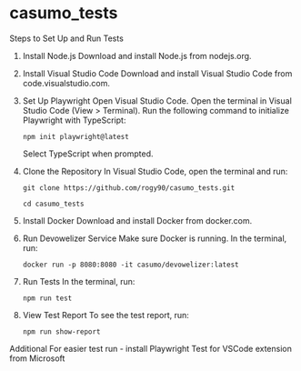 # casumo_tests
Steps to Set Up and Run Tests

1. Install Node.js
Download and install Node.js from nodejs.org.

2. Install Visual Studio Code
Download and install Visual Studio Code from code.visualstudio.com.

3. Set Up Playwright
Open Visual Studio Code.
Open the terminal in Visual Studio Code (View > Terminal).
Run the following command to initialize Playwright with TypeScript:

    ```console
    npm init playwright@latest
    ```
    Select TypeScript when prompted.

4. Clone the Repository
In Visual Studio Code, open the terminal and run:
    ```console
   git clone https://github.com/rogy90/casumo_tests.git
    ```
    ```console
    cd casumo_tests
    ```

5.  Install Docker
Download and install Docker from docker.com.

6. Run Devowelizer Service
Make sure Docker is running.
In the terminal, run:

    ```console
    docker run -p 8080:8080 -it casumo/devowelizer:latest
    ```
7. Run Tests
In the terminal, run:
     ```console
    npm run test
    ```
8. View Test Report
To see the test report, run:
    ```console
    npm run show-report
    ```
Additional 
For easier test run - install Playwright Test for VSCode extension from Microsoft